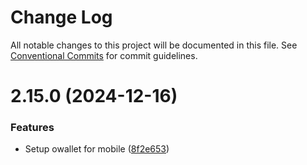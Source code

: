 # Change Log

All notable changes to this project will be documented in this file.
See [Conventional Commits](https://conventionalcommits.org) for commit guidelines.

# 2.15.0 (2024-12-16)


### Features

* Setup owallet for mobile ([8f2e653](https://github.com/cosmology-tech/cosmos-kit/commit/8f2e6533370fa5195d3d5e3d646a4acc0f68b108))
